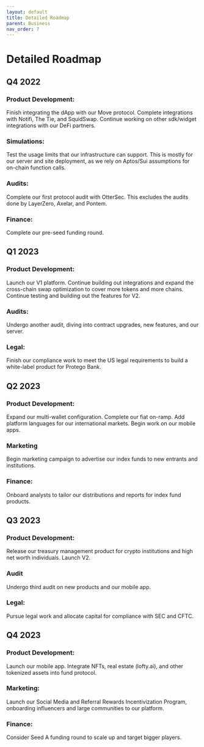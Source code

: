```yaml
---
layout: default
title: Detailed Roadmap
parent: Business
nav_order: 7
---
```


# Detailed Roadmap
## Q4 2022

### Product Development: 
Finish integrating the dApp with our Move protocol. Complete integrations with Notifi, The Tie, and SquidSwap. Continue working on other sdk/widget integrations with our DeFi partners.

### Simulations: 
Test the usage limits that our infrastructure can support. This is mostly for our server and site deployment, as we rely on Aptos/Sui assumptions for on-chain function calls. 

### Audits: 
Complete our first protocol audit with OtterSec. This excludes the audits done by LayerZero, Axelar, and Pontem.

### Finance:
Complete our pre-seed funding round. 

## Q1 2023

### Product Development: 
Launch our V1 platform. Continue building out integrations and expand the cross-chain swap optimization to cover more tokens and more chains. Continue testing and building out the features for V2.

### Audits: 
Undergo another audit, diving into contract upgrades, new features, and our server. 

### Legal: 
Finish our compliance work to meet the US legal requirements to build a white-label product for Protego Bank.

## Q2 2023

### Product Development: 
Expand our multi-wallet configuration. Complete our fiat on-ramp. Add platform languages for our international markets. Begin work on our mobile apps.  

### Marketing
Begin marketing campaign to advertise our index funds to new entrants and institutions.

### Finance: 
Onboard analysts to tailor our distributions and reports for index fund products. 

## Q3 2023

### Product Development: 
Release our treasury management product for crypto institutions and high net worth individuals. Launch V2.

### Audit
Undergo third audit on new products and our mobile app.

### Legal: 
Pursue legal work and allocate capital for compliance with SEC and CFTC. 

## Q4 2023

### Product Development: 
Launch our mobile app. Integrate NFTs, real estate (lofty.ai), and other tokenized assets into fund protocol.

### Marketing:
Launch our Social Media and Referral Rewards Incentivization Program, onboarding influencers and large communities to our platform.

### Finance:
Consider Seed A funding round to scale up and target bigger players. 